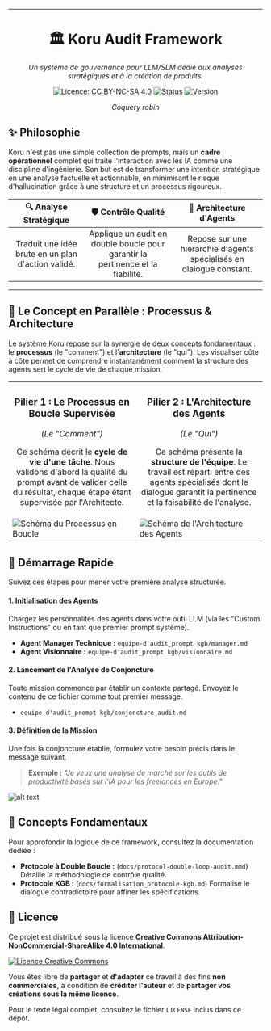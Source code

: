 
---

<div align="center">

# 🏛️ Koru Audit Framework

*Un système de gouvernance pour LLM/SLM dédié aux analyses stratégiques et à la création de produits.*

[![Licence: CC BY-NC-SA 4.0](https://img.shields.io/badge/Licence-CC%20BY--NC--SA%204.0-ef9421.svg?style=for-the-badge&logo=creative-commons)](https://creativecommons.org/licenses/by-nc-sa/4.0/)
[![Status](https://img.shields.io/badge/Status-En%20Développement-2ea44f?style=for-the-badge&logo=github)](https://github.com/votre-utilisateur/votre-repo)
[![Version](https://img.shields.io/badge/Version-0.1.0-0052cc?style=for-the-badge&logo=git)](https://github.com/votre-utilisateur/votre-repo/releases)
*<p>Coquery robin</p>*

</div>

## ✨ Philosophie

Koru n'est pas une simple collection de prompts, mais un **cadre opérationnel** complet qui traite l'interaction avec les IA comme une discipline d'ingénierie. Son but est de transformer une intention stratégique en une analyse factuelle et actionnable, en minimisant le risque d'hallucination grâce à une structure et un processus rigoureux.

<div align="center">

| 🔍 Analyse Stratégique | 🛡️ Contrôle Qualité | 🤖 Architecture d'Agents |
|:--------------------:|:-----------------:|:-----------------------:|
| Traduit une idée brute en un plan d'action validé. | Applique un audit en double boucle pour garantir la pertinence et la fiabilité. | Repose sur une hiérarchie d'agents spécialisés en dialogue constant. |

</div>

---

## 🎯 Le Concept en Parallèle : Processus & Architecture

Le système Koru repose sur la synergie de deux concepts fondamentaux : le **processus** (le "comment") et l'**architecture** (le "qui"). Les visualiser côte à côte permet de comprendre instantanément comment la structure des agents sert le cycle de vie de chaque mission.

<table>
  <tr>
    <td align="center" valign="top" width="50%">
      <h3>Pilier 1 : Le Processus en Boucle Supervisée</h3>
      <p><em>(Le "Comment")</em></p>
      <p>Ce schéma décrit le <strong>cycle de vie d'une tâche</strong>. Nous validons d'abord la qualité du prompt avant de valider celle du résultat, chaque étape étant supervisée par l'Architecte.</p>
    </td>
    <td align="center" valign="top" width="50%">
      <h3>Pilier 2 : L'Architecture des Agents</h3>
      <p><em>(Le "Qui")</em></p>
      <p>Ce schéma présente la <strong>structure de l'équipe</strong>. Le travail est réparti entre des agents spécialisés dont le dialogue garantit la pertinence et la faisabilité de l'analyse.</p>
    </td>
  </tr>
  <tr>
    <td valign="top">
      <img src="docs/svg/protocol-double-loop-audit.svg" alt="Schéma du Processus en Boucle">
    </td>
    <td valign="top">
      <img src="docs/svg/architecture.svg" alt="Schéma de l'Architecture des Agents">
    </td>
  </tr>
</table>

## 🚀 Démarrage Rapide

Suivez ces étapes pour mener votre première analyse structurée.

#### 1. Initialisation des Agents
Chargez les personnalités des agents dans votre outil LLM (via les "Custom Instructions" ou en tant que premier prompt système).

- **Agent Manager Technique :** `equipe-d'audit_prompt kgb/manager.md`
- **Agent Visionnaire :** `equipe-d'audit_prompt kgb/visionnaire.md`

#### 2. Lancement de l'Analyse de Conjoncture
Toute mission commence par établir un contexte partagé. Envoyez le contenu de ce fichier comme tout premier message.

- `equipe-d'audit_prompt kgb/conjoncture-audit.md`

#### 3. Définition de la Mission
Une fois la conjoncture établie, formulez votre besoin précis dans le message suivant.

> **Exemple :** *"Je veux une analyse de marché sur les outils de productivité basés sur l'IA pour les freelances en Europe."*

![alt text](image.png)

## 🧠 Concepts Fondamentaux

Pour approfondir la logique de ce framework, consultez la documentation dédiée :

- **Protocole à Double Boucle :** (`docs/protocol-double-loop-audit.mmd`) Détaille la méthodologie de contrôle qualité.
- **Protocole KGB :** (`docs/formalisation_protocole-kgb.md`) Formalise le dialogue contradictoire pour affiner les spécifications.

## 📜 Licence

Ce projet est distribué sous la licence **Creative Commons Attribution-NonCommercial-ShareAlike 4.0 International**.

[![Licence Creative Commons](https://i.creativecommons.org/l/by-nc-sa/4.0/88x31.png)](http://creativecommons.org/licenses/by-nc-sa/4.0/)

Vous êtes libre de **partager** et **d'adapter** ce travail à des fins **non commerciales**, à condition de **créditer l'auteur** et de **partager vos créations sous la même licence**.

Pour le texte légal complet, consultez le fichier `LICENSE` inclus dans ce dépôt.

```
